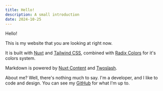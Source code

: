 ```yaml
---
title: Hello!
description: A small introduction 
date: 2024-10-25
---
```


Hello!

This is my website that you are looking at right now.

It is built with [Nuxt](https://nuxt.com) and [Tailwind CSS](https://tailwindcss.com), combined with [Radix Colors](https://radix-ui.com/colors) for it's colors system.

Markdown is powered by [Nuxt Content](https://content.nuxtjs.org) and [Twoslash](https://nuxt.com/docs/concepts/components/twoslash).

About me? Well, there's nothing much to say. I'm a developer, and I like to code and design. You can see my [GitHub](https://github.com/taskylizard) for what I'm up to.
